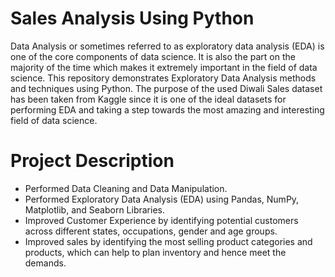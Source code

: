 # Sales Analysis Using Python
Data Analysis or sometimes referred to as exploratory data analysis (EDA) is one of the core components of data science. It is also the part on the majority of the time which makes it extremely important in the field of data science. This repository demonstrates Exploratory Data Analysis methods and techniques using Python. The purpose of the used Diwali Sales dataset has been taken from Kaggle since it is one of the ideal datasets for performing EDA and taking a step towards the most amazing and interesting field of data science.
# Project Description
* Performed Data Cleaning and Data Manipulation.
* Performed Exploratory Data Analysis (EDA) using Pandas, NumPy, Matplotlib, and Seaborn Libraries.
* Improved Customer Experience by identifying potential customers across different states, occupations, gender and age groups.
* Improved sales by identifying the most selling product categories and products, which can help to plan inventory and hence meet the demands.
